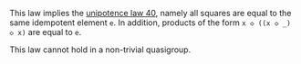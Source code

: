 This law implies the [unipotence law 40](https://teorth.github.io/equational_theories/implications/?40), namely all squares are equal to the same idempotent element `e`.  In addition, products of the form `x ◇ ((x ◇ _) ◇ x)` are equal to `e`.

This law cannot hold in a non-trivial quasigroup.
